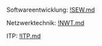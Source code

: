 Softwareentwicklung:
[!SEW.md](Skripte%2FSEW%2F%21SEW.md)

Netzwerktechnik:
[!NWT.md](Skripte%2FNWT%2F%21NWT.md)

ITP:
[!ITP.md](Skripte%2FITP%2F%21ITP.md)
